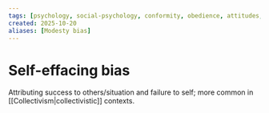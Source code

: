 ```yaml
---
tags: [psychology, social-psychology, conformity, obedience, attitudes, attribution, prejudice, aggression, prosocial]
created: 2025-10-20
aliases: [Modesty bias]
---
```

# Self-effacing bias

Attributing success to others/situation and failure to self; more common in [[Collectivism|collectivistic]] contexts.
